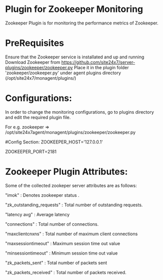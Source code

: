 
Plugin for Zookeeper Monitoring
===========================

Zookeeper Plugin is for monitoring the performance metrics of Zookeeper.
  

PreRequisites
=============

Ensure that the Zookeeper service is installated and up and running
Download Zookeeper from https://github.com/site24x7/server-plugins/zookeeper/zookeeper.py 
Place it in the plugin folder 'zookeeper/zookeeper.py' under agent plugins directory (/opt/site24x7/monagent/plugins/)


Configurations:
==============
In order to change the monitoring configurations, go to plugins directory and edit the required plugin file.

For e.g. zookeeper => /opt/site24x7agent/monagent/plugins/zookeeper/zookeeper.py

#Config Section:
ZOOKEEPER_HOST='127.0.0.1'

ZOOKEEPER_PORT=2181


Zookeeper Plugin Attributes:
=======================

Some of the collected zookeper server attributes are as follows:

"imok" : Denotes zookeeper status .

"zk_outstanding_requests" : Total number of outstanding requests.

"latency avg" : Average latency

"connections" : Total number of connections. 

"maxclientcnxns" : Total number of maximum client connections

"maxsessiontimeout" : Maximum session time out value

"minsessiontimeout" : Minimum session time out value

"zk_packets_sent" : Total number of packets sent

"zk_packets_received" : Total number of packets received.